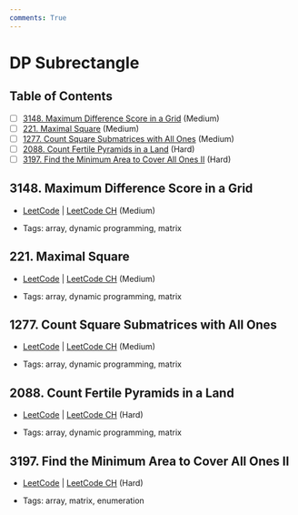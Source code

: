 ```yaml
---
comments: True
---
```


# DP Subrectangle

## Table of Contents

- [ ] [3148. Maximum Difference Score in a Grid](https://leetcode.cn/problems/maximum-difference-score-in-a-grid/) (Medium)
- [ ] [221. Maximal Square](https://leetcode.cn/problems/maximal-square/) (Medium)
- [ ] [1277. Count Square Submatrices with All Ones](https://leetcode.cn/problems/count-square-submatrices-with-all-ones/) (Medium)
- [ ] [2088. Count Fertile Pyramids in a Land](https://leetcode.cn/problems/count-fertile-pyramids-in-a-land/) (Hard)
- [ ] [3197. Find the Minimum Area to Cover All Ones II](https://leetcode.cn/problems/find-the-minimum-area-to-cover-all-ones-ii/) (Hard)

## 3148. Maximum Difference Score in a Grid

-   [LeetCode](https://leetcode.com/problems/maximum-difference-score-in-a-grid/) | [LeetCode CH](https://leetcode.cn/problems/maximum-difference-score-in-a-grid/) (Medium)

-   Tags: array, dynamic programming, matrix

## 221. Maximal Square

-   [LeetCode](https://leetcode.com/problems/maximal-square/) | [LeetCode CH](https://leetcode.cn/problems/maximal-square/) (Medium)

-   Tags: array, dynamic programming, matrix

## 1277. Count Square Submatrices with All Ones

-   [LeetCode](https://leetcode.com/problems/count-square-submatrices-with-all-ones/) | [LeetCode CH](https://leetcode.cn/problems/count-square-submatrices-with-all-ones/) (Medium)

-   Tags: array, dynamic programming, matrix

## 2088. Count Fertile Pyramids in a Land

-   [LeetCode](https://leetcode.com/problems/count-fertile-pyramids-in-a-land/) | [LeetCode CH](https://leetcode.cn/problems/count-fertile-pyramids-in-a-land/) (Hard)

-   Tags: array, dynamic programming, matrix

## 3197. Find the Minimum Area to Cover All Ones II

-   [LeetCode](https://leetcode.com/problems/find-the-minimum-area-to-cover-all-ones-ii/) | [LeetCode CH](https://leetcode.cn/problems/find-the-minimum-area-to-cover-all-ones-ii/) (Hard)

-   Tags: array, matrix, enumeration
